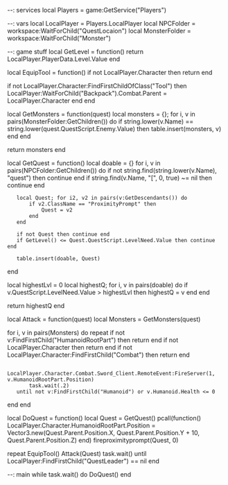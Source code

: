 --: services
local Players = game:GetService("Players")

--: vars
local LocalPlayer = Players.LocalPlayer
local NPCFolder = workspace:WaitForChild("QuestLocaion")
local MonsterFolder = workspace:WaitForChild("Monster")

--: game stuff
local GetLevel = function()
   return LocalPlayer.PlayerData.Level.Value
end

local EquipTool = function()
   if not LocalPlayer.Character then return end

   if not LocalPlayer.Character:FindFirstChildOfClass("Tool") then
       LocalPlayer:WaitForChild("Backpack").Combat.Parent = LocalPlayer.Character
   end
end

local GetMonsters = function(quest)
   local monsters = {}; for i, v in pairs(MonsterFolder:GetChildren()) do
       if string.lower(v.Name) == string.lower(quest.QuestScript.Enemy.Value) then
           table.insert(monsters, v)
       end
   end
   
   return monsters
end

local GetQuest = function()
   local doable = {}
   for i, v in pairs(NPCFolder:GetChildren()) do
       if not string.find(string.lower(v.Name), "quest") then continue end
       if string.find(v.Name, "[", 0, true) ~= nil then continue end

       local Quest; for i2, v2 in pairs(v:GetDescendants()) do
           if v2.ClassName == "ProximityPrompt" then
               Quest = v2
           end
       end
       
       if not Quest then continue end
       if GetLevel() <= Quest.QuestScript.LevelNeed.Value then continue end

       table.insert(doable, Quest)
   end

   local highestLvl = 0
   local highestQ; for i, v in pairs(doable) do
       if v.QuestScript.LevelNeed.Value > highestLvl then
           highestQ = v
       end
   end
   
   return highestQ
end

local Attack = function(quest)
   local Monsters = GetMonsters(quest)

   for i, v in pairs(Monsters) do
       repeat
           if not v:FindFirstChild("HumanoidRootPart") then return end
           if not LocalPlayer.Character then return end
           if not LocalPlayer.Character:FindFirstChild("Combat") then return end
           
           LocalPlayer.Character.Combat.Sword_Client.RemoteEvent:FireServer(1, v.HumanoidRootPart.Position)
           task.wait(.2)
       until not v:FindFirstChild("Humanoid") or v.Humanoid.Health <= 0
   end
end

local DoQuest = function()
   local Quest = GetQuest()
   pcall(function()
       LocalPlayer.Character.HumanoidRootPart.Position = Vector3.new(Quest.Parent.Position.X, Quest.Parent.Position.Y + 10, Quest.Parent.Position.Z)
   end)
   fireproximityprompt(Quest, 0)

   repeat
       EquipTool()
       Attack(Quest)
       task.wait()
   until LocalPlayer:FindFirstChild("QuestLeader") == nil
end

--: main
while task.wait() do
   DoQuest()
end
